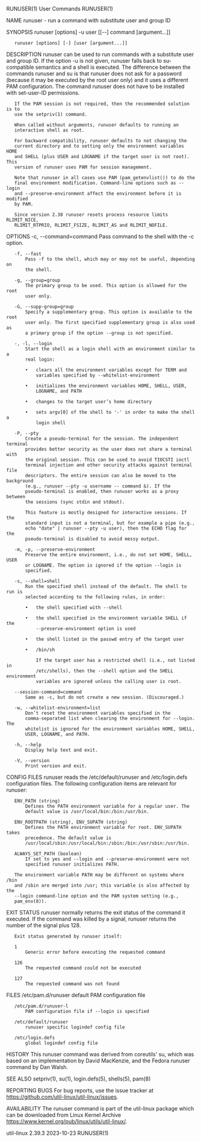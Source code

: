RUNUSER(1)                       User Commands                      RUNUSER(1)

NAME
       runuser - run a command with substitute user and group ID

SYNOPSIS
       runuser [options] -u user [[--] command [argument...]]

       runuser [options] [-] [user [argument...]]

DESCRIPTION
       runuser can be used to run commands with a substitute user and group
       ID. If the option -u is not given, runuser falls back to su-compatible
       semantics and a shell is executed. The difference between the commands
       runuser and su is that runuser does not ask for a password (because it
       may be executed by the root user only) and it uses a different PAM
       configuration. The command runuser does not have to be installed with
       set-user-ID permissions.

       If the PAM session is not required, then the recommended solution is to
       use the setpriv(1) command.

       When called without arguments, runuser defaults to running an
       interactive shell as root.

       For backward compatibility, runuser defaults to not changing the
       current directory and to setting only the environment variables HOME
       and SHELL (plus USER and LOGNAME if the target user is not root). This
       version of runuser uses PAM for session management.

       Note that runuser in all cases use PAM (pam_getenvlist()) to do the
       final environment modification. Command-line options such as --login
       and --preserve-environment affect the environment before it is modified
       by PAM.

       Since version 2.38 runuser resets process resource limits RLIMIT_NICE,
       RLIMIT_RTPRIO, RLIMIT_FSIZE, RLIMIT_AS and RLIMIT_NOFILE.

OPTIONS
       -c, --command=command
           Pass command to the shell with the -c option.

       -f, --fast
           Pass -f to the shell, which may or may not be useful, depending on
           the shell.

       -g, --group=group
           The primary group to be used. This option is allowed for the root
           user only.

       -G, --supp-group=group
           Specify a supplementary group. This option is available to the root
           user only. The first specified supplementary group is also used as
           a primary group if the option --group is not specified.

       -, -l, --login
           Start the shell as a login shell with an environment similar to a
           real login:

           •   clears all the environment variables except for TERM and
               variables specified by --whitelist-environment

           •   initializes the environment variables HOME, SHELL, USER,
               LOGNAME, and PATH

           •   changes to the target user’s home directory

           •   sets argv[0] of the shell to '-' in order to make the shell a
               login shell

       -P, --pty
           Create a pseudo-terminal for the session. The independent terminal
           provides better security as the user does not share a terminal with
           the original session. This can be used to avoid TIOCSTI ioctl
           terminal injection and other security attacks against terminal file
           descriptors. The entire session can also be moved to the background
           (e.g., runuser --pty -u username -- command &). If the
           pseudo-terminal is enabled, then runuser works as a proxy between
           the sessions (sync stdin and stdout).

           This feature is mostly designed for interactive sessions. If the
           standard input is not a terminal, but for example a pipe (e.g.,
           echo "date" | runuser --pty -u user), then the ECHO flag for the
           pseudo-terminal is disabled to avoid messy output.

       -m, -p, --preserve-environment
           Preserve the entire environment, i.e., do not set HOME, SHELL, USER
           or LOGNAME. The option is ignored if the option --login is
           specified.

       -s, --shell=shell
           Run the specified shell instead of the default. The shell to run is
           selected according to the following rules, in order:

           •   the shell specified with --shell

           •   the shell specified in the environment variable SHELL if the
               --preserve-environment option is used

           •   the shell listed in the passwd entry of the target user

           •   /bin/sh

               If the target user has a restricted shell (i.e., not listed in
               /etc/shells), then the --shell option and the SHELL environment
               variables are ignored unless the calling user is root.

       --session-command=command
           Same as -c, but do not create a new session. (Discouraged.)

       -w, --whitelist-environment=list
           Don’t reset the environment variables specified in the
           comma-separated list when clearing the environment for --login. The
           whitelist is ignored for the environment variables HOME, SHELL,
           USER, LOGNAME, and PATH.

       -h, --help
           Display help text and exit.

       -V, --version
           Print version and exit.

CONFIG FILES
       runuser reads the /etc/default/runuser and /etc/login.defs
       configuration files. The following configuration items are relevant for
       runuser:

       ENV_PATH (string)
           Defines the PATH environment variable for a regular user. The
           default value is /usr/local/bin:/bin:/usr/bin.

       ENV_ROOTPATH (string), ENV_SUPATH (string)
           Defines the PATH environment variable for root. ENV_SUPATH takes
           precedence. The default value is
           /usr/local/sbin:/usr/local/bin:/sbin:/bin:/usr/sbin:/usr/bin.

       ALWAYS_SET_PATH (boolean)
           If set to yes and --login and --preserve-environment were not
           specified runuser initializes PATH.

       The environment variable PATH may be different on systems where /bin
       and /sbin are merged into /usr; this variable is also affected by the
       --login command-line option and the PAM system setting (e.g.,
       pam_env(8)).

EXIT STATUS
       runuser normally returns the exit status of the command it executed. If
       the command was killed by a signal, runuser returns the number of the
       signal plus 128.

       Exit status generated by runuser itself:

       1
           Generic error before executing the requested command

       126
           The requested command could not be executed

       127
           The requested command was not found

FILES
       /etc/pam.d/runuser
           default PAM configuration file

       /etc/pam.d/runuser-l
           PAM configuration file if --login is specified

       /etc/default/runuser
           runuser specific logindef config file

       /etc/login.defs
           global logindef config file

HISTORY
       This runuser command was derived from coreutils' su, which was based on
       an implementation by David MacKenzie, and the Fedora runuser command by
       Dan Walsh.

SEE ALSO
       setpriv(1), su(1), login.defs(5), shells(5), pam(8)

REPORTING BUGS
       For bug reports, use the issue tracker at
       https://github.com/util-linux/util-linux/issues.

AVAILABILITY
       The runuser command is part of the util-linux package which can be
       downloaded from Linux Kernel Archive
       <https://www.kernel.org/pub/linux/utils/util-linux/>.

util-linux 2.39.3                 2023-10-23                        RUNUSER(1)
